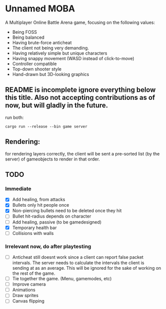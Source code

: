 # Unnamed MOBA

A Multiplayer Online Battle Arena game, focusing on the following values:
- Being FOSS
- Being balanced
- Having brute-force anticheat
- The client not being very demanding.
- Having relatively simple but unique characters
- Having snappy movement (WASD instead of click-to-move)
- Controller compatible
- Top-down shooter style
- Hand-drawn but 3D-looking graphics

## README is incomplete ignore everything below this title. Also not accepting contributions as of now, but will gladly in the future.

run both:
```
cargo run --release --bin game server
```

## Rendering:

for rendering layers correctly, the client will be sent a pre-sorted list (by the server) of gameobjects to render in that order.

## TODO

### Immediate
- [x] Add healing, from attacks
- [x] Bullets only hit people once
- [x] Non-piercing bullets need to be deleted once they hit
- [ ] Bullet hit-radius depends on character
- [ ] Add healing, passive (to be gamedesigned)
- [x] Temporary health bar
- [ ] Collisions with walls

### Irrelevant now, do after playtesting
- [ ] Anticheat still doesnt work since a client can report false packet intervals. The server needs to calculate the intervals the client is sending at as an average. This will be ignored for the sake of working on the rest of the game.
- [ ] Tie together the game. (Menu, gamemodes, etc)
- [ ] Improve camera
- [ ] Animations
- [ ] Draw sprites
- [ ] Canvas flipping